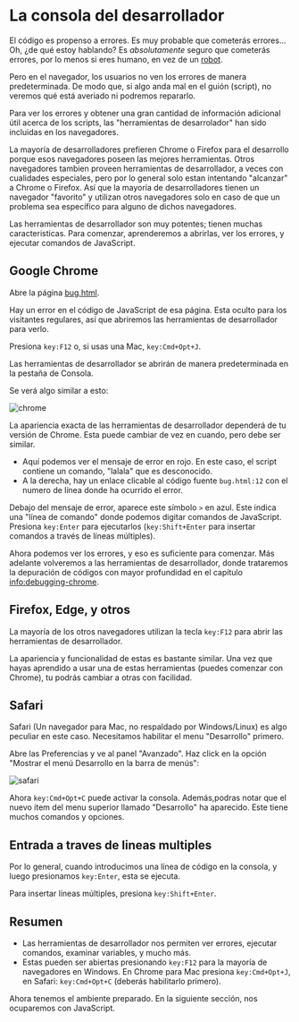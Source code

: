 # La consola del desarrollador

El código es propenso a errores. Es muy probable que cometerás errores... Oh, 
¿de qué estoy hablando? Es *absolutamente* seguro que cometerás errores, por lo menos si eres humano, en vez de un [robot](https://es.wikipedia.org/wiki/Bender_(Futurama)).

Pero en el navegador, los usuarios no ven los errores de manera predeterminada. De modo que, si algo anda mal en el guión (script), no veremos qué está averiado ni podremos repararlo.

Para ver los errores y obtener una gran cantidad de información adicional útil acerca de los scripts, las "herramientas de desarrolador" han sido incluidas en los navegadores.

La mayoría de desarrolladores prefieren Chrome o Firefox para el desarrollo porque esos navegadores poseen las mejores herramientas. Otros navegadores tambien proveen herramientas de desarrollador, a veces con cualidades especiales, pero por lo general solo estan intentando "alcanzar" a Chrome o Firefox. Así que la mayoría de desarrolladores tienen un navegador "favorito" y utilizan otros navegadores solo en caso de que un problema sea específico para alguno de dichos navegadores.

Las herramientas de desarrollador son muy potentes; tienen muchas caracteristicas. Para comenzar, aprenderemos a abrirlas, ver los errores, y ejecutar comandos de JavaScript.

## Google Chrome

Abre la página [bug.html](bug.html).

Hay un error en el código de JavaScript de esa página. Esta oculto para los visitantes regulares, así que abriremos las herramientas de desarrollador para verlo.

Presiona `key:F12` o, si usas una Mac, `key:Cmd+Opt+J`.

Las herramientas de desarrollador se abrirán de manera predeterminada en la pestaña de Consola.

Se verá algo similar a esto:

![chrome](chrome.png)

La apariencia exacta de las herramientas de desarrollador dependerá de tu versión de Chrome. Esta puede cambiar de vez en cuando, pero debe ser similar.

- Aquí podemos ver el mensaje de error en rojo. En este caso, el script contiene un comando, "lalala" que es desconocido.
- A la derecha, hay un enlace clicable al código fuente `bug.html:12` con el numero de línea donde ha ocurrido el error.

Debajo del mensaje de error, aparece este símbolo `>` en azul. Este indica una "línea de comando" donde podemos digitar comandos de JavaScript. Presiona `key:Enter` para ejecutarlos (`key:Shift+Enter` para insertar comandos a través de líneas múltiples).

Ahora podemos ver los errores, y eso es suficiente para comenzar. Más adelante volveremos a las herramientas de desarrollador, donde trataremos la depuración de códigos con mayor profundidad en el capítulo <info:debugging-chrome>.


## Firefox, Edge, y otros

La mayoría de los otros navegadores utilizan la tecla `key:F12` para abrir las herramientas de desarrollador.

La apariencia y funcionalidad de estas es bastante similar. Una vez que hayas aprendido a usar una de estas herramientas (puedes comenzar con Chrome), tu podrás cambiar a otras con facilidad.

## Safari

Safari (Un navegador para Mac, no respaldado por Windows/Linux) es algo peculiar en este caso. Necesitamos habilitar el menu "Desarrollo" primero.

Abre las Preferencias y ve al panel "Avanzado". Haz click en la opción "Mostrar el menú Desarrollo en la barra de menús":

![safari](safari.png)

Ahora `key:Cmd+Opt+C` puede activar la consola. Además,podras notar que el nuevo ítem del menu superior llamado "Desarrollo" ha aparecido. Este tiene muchos comandos y opciones.

## Entrada a traves de lineas multiples

Por lo general, cuando introducimos una línea de código en la consola, y luego presionamos `key:Enter`, esta se ejecuta.

Para insertar líneas múltiples, presiona `key:Shift+Enter`.

## Resumen

- Las herramientas de desarrollador nos permiten ver errores, ejecutar comandos, examinar variables, y mucho más.
- Estas pueden ser abiertas presionando `key:F12` para la mayoría de navegadores en Windows. En Chrome para Mac presiona `key:Cmd+Opt+J`, en Safari: `key:Cmd+Opt+C` (deberás habilitarlo primero).

Ahora tenemos el ambiente preparado. En la siguiente sección, nos ocuparemos con JavaScript.

